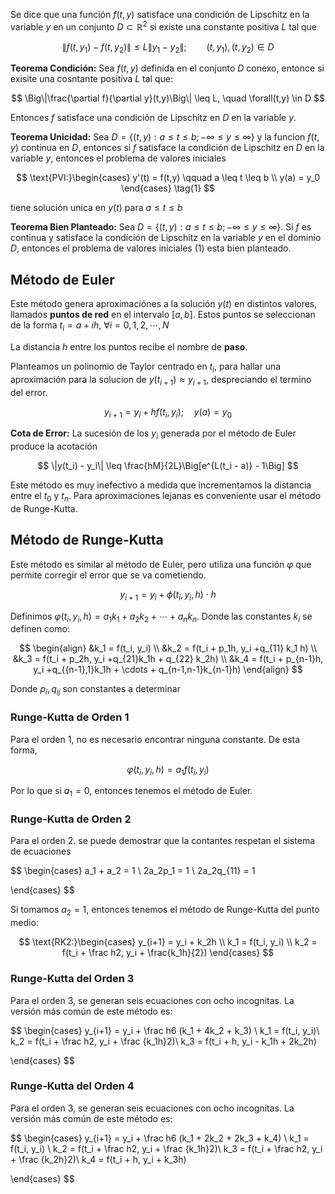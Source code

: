 Se dice que una función $f(t,y)$ satisface una condición de Lipschitz en la variable $y$ en un conjunto $D \subset \mathbb{R}^2$ si existe una constante positiva $L$ tal que

$$
\|f(t,y_1) - f(t,y_2)\| \leq L\|y_1 - y_2\|; \qquad (t,y_1), (t,y_2) \in D
$$

**Teorema Condición:** Sea $f(t,y)$ definida en el conjunto $D$ conexo, entonce si exisite una cosntante positiva $L$ tal que:

$$
\Big\|\frac{\partial f}{\partial y}(t,y)\Big\| \leq L, \quad \forall(t,y) \in D
$$

Entonces $f$ satisface una condición de Lipschitz en $D$ en la variable $y$.

**Teorema Unicidad:** Sea $D = \{(t,y): a \leq t \leq b; -\infty \leq y \leq \infty\}$ y la funcion $f(t,y)$ continua en $D$, entonces si $f$ satisface la condición de Lipschitz en $D$ en la variable $y$, entonces el problema de valores iniciales

$$
\text{PVI:}\begin{cases}
y'(t) = f(t,y) \qquad a \leq t \leq b \\
y(a) = y_0
\end{cases} \tag{1}
$$

tiene solución unica en $y(t)$ para $a \leq t \leq b$

**Teorema Bien Planteado:** Sea $D = \{(t,y): a \leq t \leq b; -\infty \leq y \leq \infty\}$. Si $f$ es continua y satisface la condición de Lipschitz en la variable $y$ en el dominio $D$, entonces el problema de valores iniciales $(1)$ esta bien planteado.

## Método de Euler

Este método genera aproximaciónes a la solución $y(t)$ en distintos valores, llamados **puntos de red** en el intervalo $[a,b]$. Estos puntos se seleccionan de la forma $t_i = a + ih,\ \forall i = 0, 1, 2, \cdots, N$

La distancia $h$ entre los puntos recibe el nombre de **paso**.

Planteamos un polinomio de Taylor centrado en $t_i$, para hallar una aproximación para la solucion de $y(t_{i+1}) \approx y_{i+1}$, despreciando el termino del error.

$$
y_{i+1} = y_i + hf(t_i, y_i); \quad y(a) = y_0
$$

**Cota de Error:** La sucesión de los $y_i$ generada por el método de Euler produce la acotación

$$
\|y(t_i) - y_i\| \leq \frac{hM}{2L}\Big[e^{L(t_i - a)} - 1\Big]
$$

Este método es muy inefectivo a medida que incrementamos la distancia entre el $t_0$ y $t_n$. Para aproximaciones lejanas es conveniente usar el método de Runge-Kutta.

## Método de Runge-Kutta

Este método es similar al método de Euler, pero utiliza una función $\varphi$ que permite corregir el error que se va cometiendo.

$$
y_{i+1} = y_i + \phi(t_i, y_i, h) \cdot h
$$

Definimos $\varphi(t_i, y_i, h) =  a_1k_1 + a_2k_2 + \cdots + a_nk_n$. Donde las constantes $k_i$ se definen como:

$$
\begin{align}
&k_1 = f(t_i, y_i) \\
&k_2 = f(t_i + p_1h, y_i +q_{11} k_1 h) \\
&k_3 = f(t_i + p_2h, y_i +q_{21}k_1h + q_{22} k_2h) \\
&k_4 = f(t_i + p_{n-1}h, y_i +q_{{n-1},1}k_1h + \cdots + q_{n-1,n-1}k_{n-1}h)
\end{align}
$$

Donde $p_i, q_{ij}$ son constantes a determinar

### Runge-Kutta de Orden 1

Para el orden $1$, no es necesario encontrar ninguna constante. De esta forma,

$$
\varphi(t_i, y_i, h) = a_1 f(t_i, y_i)
$$

Por lo que si $a_1 = 0$, entonces tenemos el método de Euler.

### Runge-Kutta de Orden 2

Para el orden $2$. se puede demostrar que la contantes respetan el sistema de ecuaciones

$$
\begin{cases}
a_1 + a_2 = 1 \\
2a_2p_1 = 1 \\
2a_2q_{11} = 1

\end{cases}
$$

Si tomamos $a_2 = 1$, entonces tenemos el método de Runge-Kutta del punto medio:

$$
\text{RK2:}\begin{cases}
y_{i+1} = y_i + k_2h \\
k_1 = f(t_i, y_i) \\
k_2 = f(t_i + \frac h2, y_i + \frac{k_1h}{2})
\end{cases}
$$

### Runge-Kutta del Orden 3

Para el orden $3$, se generan seis ecuaciones con ocho incognitas. La versión más común de este método es:

$$
\begin{cases}
y_{i+1} = y_i + \frac h6 (k_1 + 4k_2 + k_3) \\
k_1 = f(t_i, y_i)\\
k_2 = f(t_i + \frac h2, y_i + \frac {k_1h}2)\\
k_3 = f(t_i + h, y_i - k_1h + 2k_2h)

\end{cases}
$$

### Runge-Kutta del Orden 4

Para el orden $3$, se generan seis ecuaciones con ocho incognitas. La versión más común de este método es:

$$
\begin{cases}
y_{i+1} = y_i + \frac h6 (k_1 + 2k_2 + 2k_3 + k_4) \\
k_1 = f(t_i, y_i) \\
k_2 = f(t_i + \frac h2, y_i + \frac {k_1h}2)\\
k_3 = f(t_i + \frac h2, y_i + \frac {k_2h}2)\\
k_4 = f(t_i + h, y_i + k_3h)

\end{cases}
$$
